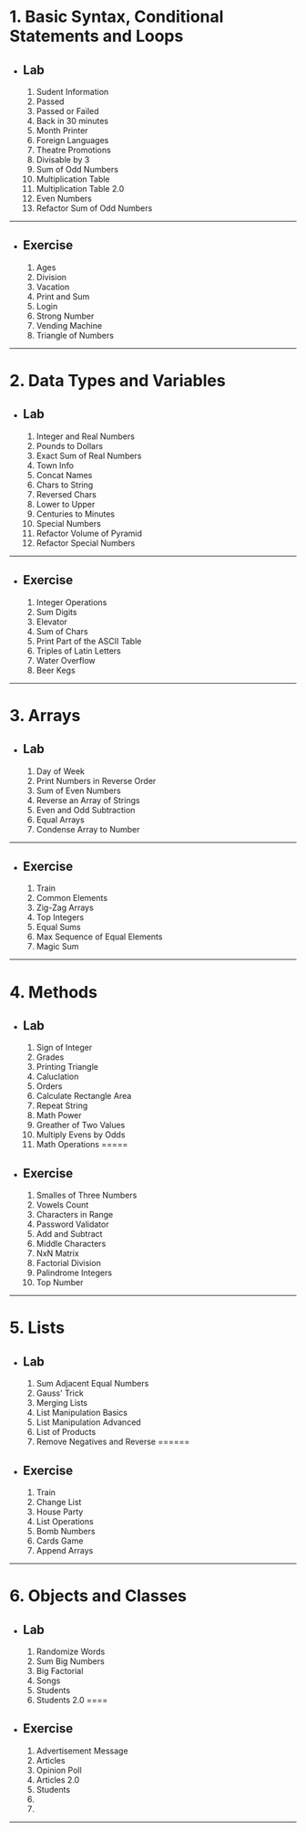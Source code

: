 # 1. Basic Syntax, Conditional Statements and Loops
  + ## Lab
      1. Sudent Information
      2. Passed
      3. Passed or Failed
      4. Back in 30 minutes
      5. Month Printer
      6. Foreign Languages
      7. Theatre Promotions
      8. Divisable by 3
      9. Sum of Odd Numbers
      10. Multiplication Table
      11. Multiplication Table 2.0
      12. Even Numbers
      13. Refactor Sum of Odd Numbers
-----
   + ## Exercise
        1. Ages
        2. Division
        3. Vacation
        4. Print and Sum
        5. Login
        6. Strong Number
        7. Vending Machine
        8. Triangle of Numbers
       

----

# 2. Data Types and Variables
   + ## Lab
        1. Integer and Real Numbers
        2. Pounds to Dollars
        3. Exact Sum of Real Numbers
        4. Town Info
        5. Concat Names
        6. Chars to String
        7. Reversed Chars
        8. Lower to Upper
        9. Centuries to Minutes
        10. Special Numbers
        11. Refactor Volume of Pyramid
        12. Refactor Special Numbers
----        
   + ## Exercise
        1. Integer Operations
        1. Sum Digits
        1. Elevator
        1. Sum of Chars
        1. Print Part of the ASCII Table
        1. Triples of Latin Letters
        1. Water Overflow
        1. Beer Kegs
        
----

# 3. Arrays
   + ## Lab
        1. Day of Week
        2. Print Numbers in Reverse Order
        3. Sum of Even Numbers
        4. Reverse an Array of Strings
        5. Even and Odd Subtraction
        6. Equal Arrays
        7. Condense Array to Number
----
        
   + ## Exercise
        1. Train
        2. Common Elements
        3. Zig-Zag Arrays
        4. Top Integers
        5. Equal Sums
        6. Max Sequence of Equal Elements
        7. Magic Sum
       
----

# 4. Methods
   + ## Lab
        1. Sign of Integer
        2. Grades
        3. Printing Triangle
        4. Caluclation
        5. Orders
        6. Calculate Rectangle Area
        7. Repeat String
        8. Math Power
        9. Greather of Two Values
        10. Multiply Evens by Odds
        11. Math Operations
 =====
   + ## Exercise
        1. Smalles of Three Numbers
        2. Vowels Count
        3. Characters in Range
        4. Password Validator
        5. Add and Subtract
        6. Middle Characters
        7. NxN Matrix
        8. Factorial Division
        9. Palindrome Integers
        10. Top Number
        
----

# 5. Lists
   + ## Lab
        1. Sum Adjacent Equal Numbers
        2. Gauss' Trick
        3. Merging Lists
        4. List Manipulation Basics
        5. List Manipulation Advanced
        6. List of Products
        7. Remove Negatives and Reverse
======        
   + ## Exercise
        1. Train
        2. Change List
        3. House Party
        4. List Operations
        5. Bomb Numbers
        6. Cards Game
        7. Append Arrays
        
----

# 6. Objects and Classes
   + ## Lab
        1. Randomize Words
        2. Sum Big Numbers
        3. Big Factorial
        4. Songs
        5. Students
        6. Students 2.0
====        
   + ## Exercise
        1. Advertisement Message
        2. Articles
        3. Opinion Poll
        4. Articles 2.0
        5. Students
        6. 
        7. 
----
